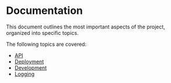 # Documentation

This document outlines the most important aspects of the project, organized into specific topics.

The following topics are covered:
- [API](docs/API.md)
- [Deployment](docs/Deployment.md)
- [Development](docs/Development.md)
- [Logging](docs/Logging.md)
